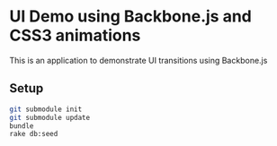 UI Demo using Backbone.js and CSS3 animations
=============================================

This is an application to demonstrate UI transitions using Backbone.js


Setup
-----

```sh
git submodule init
git submodule update
bundle
rake db:seed
```


